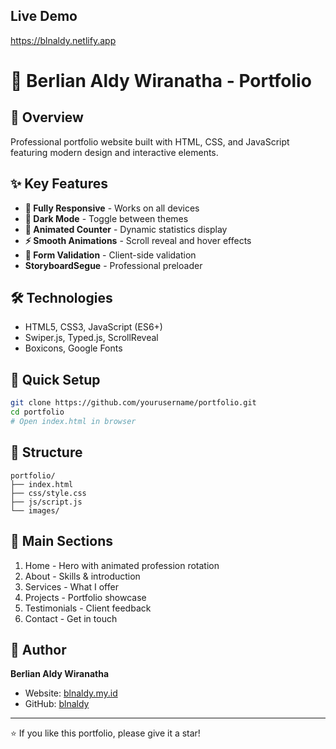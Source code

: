## Live Demo
https://blnaldy.netlify.app
# 🚀 Berlian Aldy Wiranatha - Portfolio

## 🌟 Overview

Professional portfolio website built with HTML, CSS, and JavaScript featuring modern design and interactive elements.

## ✨ Key Features

- **📱 Fully Responsive** - Works on all devices
- **🌙 Dark Mode** - Toggle between themes
- **🎯 Animated Counter** - Dynamic statistics display
- **⚡ Smooth Animations** - Scroll reveal and hover effects
- **📝 Form Validation** - Client-side validation
- **StoryboardSegue** - Professional preloader

## 🛠 Technologies

- HTML5, CSS3, JavaScript (ES6+)
- Swiper.js, Typed.js, ScrollReveal
- Boxicons, Google Fonts

## 🚀 Quick Setup

```bash
git clone https://github.com/yourusername/portfolio.git
cd portfolio
# Open index.html in browser
```

## 📁 Structure

```
portfolio/
├── index.html
├── css/style.css
├── js/script.js
└── images/
```

## 🎨 Main Sections

1. Home - Hero with animated profession rotation
2. About - Skills & introduction
3. Services - What I offer
4. Projects - Portfolio showcase
5. Testimonials - Client feedback
6. Contact - Get in touch

## 👤 Author

**Berlian Aldy Wiranatha**
- Website: [blnaldy.my.id](https://blnaldy.my.id)
- GitHub: [blnaldy](https://github.com/blnaldy)

---

⭐ If you like this portfolio, please give it a star!
